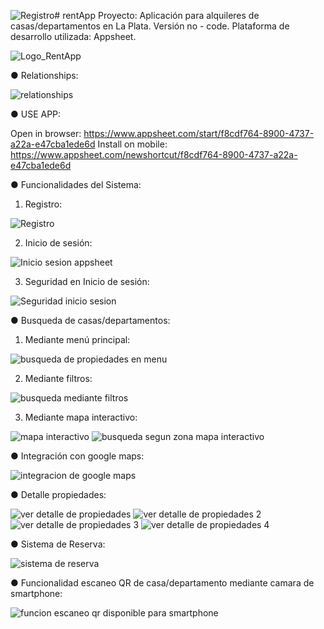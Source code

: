![Registro](https://github.com/user-attachments/assets/e36dd5e9-8559-4fdf-8e8f-0e666579c1f9)# rentApp
Proyecto: Aplicación para alquileres de casas/departamentos en La Plata. 
Versión no - code. Plataforma de desarrollo utilizada: Appsheet.

![Logo_RentApp](https://github.com/user-attachments/assets/ba66e0ab-8463-423b-8c23-5ea5d0b1b24e)

● Relationships:

![relationships](https://github.com/user-attachments/assets/f042efc2-f07f-4250-8c61-1f6893450657)


● USE APP:

Open in browser: https://www.appsheet.com/start/f8cdf764-8900-4737-a22a-e47cba1ede6d
Install on mobile: https://www.appsheet.com/newshortcut/f8cdf764-8900-4737-a22a-e47cba1ede6d

● Funcionalidades del Sistema:

1. Registro:

![Registro](https://github.com/user-attachments/assets/27a65aa1-f101-45bd-83d7-1dc1794da6f5)

2. Inicio de sesión:

![Inicio sesion appsheet](https://github.com/user-attachments/assets/879a7b81-e0a5-4ec6-ad20-902d833034ce)

3. Seguridad en Inicio de sesión:

![Seguridad inicio sesion](https://github.com/user-attachments/assets/052d4a4e-708b-4ffe-9c31-6a390e797f76)


● Busqueda de casas/departamentos:

1. Mediante menú principal:

![busqueda de propiedades en menu](https://github.com/user-attachments/assets/bcbe2cf2-8fdb-42e3-8ad8-c79d164d4fe7)

2. Mediante filtros:

![busqueda mediante filtros](https://github.com/user-attachments/assets/161a829d-1b97-44bc-a1ab-3335fe4e1f48)

3. Mediante mapa interactivo:

![mapa interactivo](https://github.com/user-attachments/assets/5e89375b-6491-44a7-b246-a7088ff51a48) ![busqueda segun zona mapa interactivo](https://github.com/user-attachments/assets/8cc5fa13-c9ab-4aaa-9cea-f165ec2a9954)

● Integración con google maps:

![integracion de google maps](https://github.com/user-attachments/assets/bf09fcbc-52b3-459c-b8ee-15462d1a66d5)

● Detalle propiedades:

![ver detalle de propiedades](https://github.com/user-attachments/assets/6d47df39-977d-4dc8-b25b-853303bbb96b)
![ver detalle de propiedades 2](https://github.com/user-attachments/assets/655b71f2-538e-455c-b7b1-bf9937bed758)
![ver detalle de propiedades 3](https://github.com/user-attachments/assets/955d07c0-f602-46b3-aa20-9c4b3037617d)
![ver detalle de propiedades 4](https://github.com/user-attachments/assets/39731a19-42ce-4d84-ab9d-8659b84c8171)

● Sistema de Reserva:

![sistema de reserva](https://github.com/user-attachments/assets/665443bb-5c6d-4df7-82d5-f9054109a4a2)

● Funcionalidad escaneo QR de casa/departamento mediante camara de smartphone:

![funcion escaneo qr disponible para smartphone](https://github.com/user-attachments/assets/9795f082-a63a-4a38-93e7-35b5ceacc2e7)

